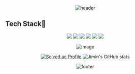 <div align=center>  
 
![header](https://capsule-render.vercel.app/api?type=waving&color=auto&height=100&section=header&text=Jimin's%20Profile&fontSize=50)  
 
</div>  
  
## Tech Stack🔑
 
 <div align=center>
<img src="https://img.shields.io/badge/Unreal Engine-0E1128?style=flat&logo=Unreal Engine&logoColor=white"/> <img src="https://img.shields.io/badge/Unity-FFFFFF?style=flat&logo=Unity&logoColor=white"/>  
<img src="https://img.shields.io/badge/C++-00599C?style=flat&logo=C++&logoColor=white"/> <img src="https://img.shields.io/badge/C shape-239120?style=flat&logo=C shape&logoColor=white"/>  <img src="https://img.shields.io/badge/C-A8B9CC?style=flat&logo=C&logoColor=white"/> <img src="https://img.shields.io/badge/Python-3776AB?style=flat&logo=Python&logoColor=white"/>  


  
![image](https://github.com/user-attachments/assets/30f72556-8e33-4371-9aa6-06fb4162996b)

[![Solved.ac Profile](http://mazassumnida.wtf/api/v2/generate_badge?boj=ttette159)](https://solved.ac/ttette159/)
![Jimin's GitHub stats](https://github-readme-stats.vercel.app/api?username=leejimin3&&show_icons=true&theme=dracula)


![footer](https://capsule-render.vercel.app/api?type=waving&color=auto&height=100&section=footer)
 </div>
 
<!--
# Tool  
<img src="https://img.shields.io/badge/Github-181717?style=flat&logo=Github&logoColor=white"/> <img src="https://img.shields.io/badge/Gitlab-FC6D26?style=flat&logo=Gitlab&logoColor=white"/>  
<img src="https://img.shields.io/badge/Notion-000000?style=flat&logo=Notion&logoColor=white"/> <img src="https://img.shields.io/badge/Figma-F24E1E?style=flat&logo=Figma&logoColor=white"/>  <img src="https://img.shields.io/badge/Oculus-1C1E20E?style=flat&logo=Oculus&logoColor=white"/>  <img src="https://img.shields.io/badge/Visual Studio-5C2D91?style=flat&logo=Visual Studio&logoColor=white"/>  


---  


## Profile  

 🔭 I’m currently working on "AYU"  
 🌱 I’m currently learning "Unreal Engine / Unity"  
 👯 I’m looking to collaborate on "Any Other Project"  
 🤔 I’m looking for help with "C++" "C#"  
 💬 Ask me about "Anything"  
 📫 How to reach me: "ttette1559@naver.com"  
 😄 Pronouns: "Only those who try can regret it"  
 ⚡ Fun fact: "I am still 26 years old"    
 



[![Top Langs](https://github-readme-stats.vercel.app/api/top-langs/?username=leejimin3&layout=compact&theme=dracula)](https://github.com/leejimin3/github-readme-stats)
![Jimin's GitHub stats](https://github-readme-stats.vercel.app/api?username=leejimin3&&show_icons=true&theme=dracula)  


 
![footer](https://capsule-render.vercel.app/api?type=waving&color=auto&height=100&section=footer)
 -->

